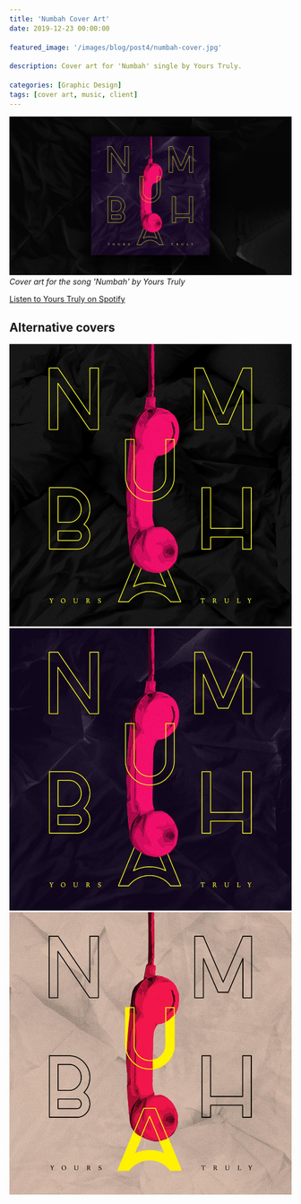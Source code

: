```yaml
---
title: 'Numbah Cover Art'
date: 2019-12-23 00:00:00

featured_image: '/images/blog/post4/numbah-cover.jpg'

description: Cover art for 'Numbah' single by Yours Truly.

categories: [Graphic Design]
tags: [cover art, music, client]
---
```


![](/images/blog/post4/numbah-cover.jpg)
*Cover art for the song 'Numbah' by Yours Truly*

[Listen to Yours Truly on Spotify](https://open.spotify.com/artist/2rFT993ScLaetNI6Kc4efq)

## Alternative covers

<div class="gallery" data-columns="3">
	<img src="/images/blog/post4/numbah1.jpg">
	<img src="/images/blog/post4/numbah1.5.jpg">
	<img src="/images/blog/post4/numbah2.jpg">
</div>

